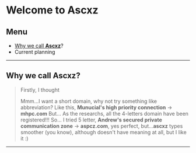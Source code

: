 # Welcome to Ascxz

## Menu

* [Why we call **Ascxz**](#why)?
* Current planning

---
	
## Why we call **Ascxz**?

>Firstly, I thought
>
>Mmm...I want a short domain, why not try something like abbreviation? Like this, **Munucial's high priority connection** -> **mhpc.com**
>But...
>As the researchs, all the 4-letters domain have been registered!!!
>So...
>I tried 5 letter, **Andrew's secured private communication zone** -> **aspcz.com**, yes perfect, but...**ascxz** types smoother (you know), although doesn't have meaning at all, but I like it :)

---

